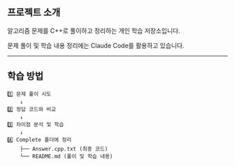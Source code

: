 ## 프로젝트 소개
알고리즘 문제를 C++로 풀이하고 정리하는 개인 학습 저장소입니다.

문제 풀이 및 학습 내용 정리에는 Claude Code를 활용하고 있습니다.

---

## 학습 방법
```
1️⃣ 문제 풀이 시도
    ↓
2️⃣ 정답 코드와 비교
    ↓
3️⃣ 차이점 분석 및 학습
    ↓
4️⃣ Complete 폴더에 정리
    ├── Answer.cpp.txt (최종 코드)
    └── README.md (풀이 및 학습 내용)
```
